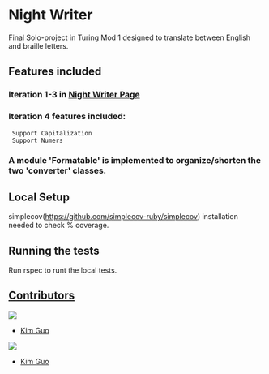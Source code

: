 # Night Writer
Final Solo-project in Turing Mod 1 designed to translate between English and braille letters.

## Features included
 ### Iteration 1-3 in [Night Writer Page](https://backend.turing.edu/module1/projects/night_writer/)
 ### Iteration 4 features included: 
     Support Capitalization
     Support Numers
 ### A module 'Formatable' is implemented to organize/shorten the two 'converter' classes.




## Local Setup
simplecov(https://github.com/simplecov-ruby/simplecov) installation needed to check % coverage.

## Running the tests
Run rspec to runt the local tests.

## <ins>Contributors</ins>
<p>
  <img src="https://img.shields.io/badge/LinkedIn-0077B5?style=for-the-badge&logo=linkedin&logoColor=white" />
</p>

- [Kim Guo](https://www.linkedin.com/in/kim-guo-5331b4158/)

<p>
  <img src="https://img.shields.io/badge/GitHub-100000?style=for-the-badge&logo=github&logoColor=white" />
</p>

- [Kim Guo](https://github.com/kg-byte)
